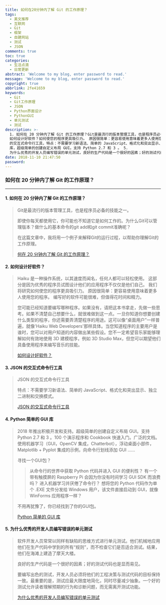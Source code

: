 ```yaml
---
title: 如何在20分钟内了解 Git 的工作原理？
tags:
  - 美文推荐
  - 互联网
  - Git
  - 框架
  - 自建网站
  - 测试
  - JSON
comments: true
toc: true
categories:
  - 生活点滴
  - 日常更新
abstract: 'Welcome to my blog, enter password to read.'
message: 'Welcome to my blog, enter password to read.'
copyright: true
abbrlink: 2fe41659
keywords:
  - Git
  - Git工作原理
  - JSON
  - Python界面设计
  - PythonGUI
  - 单元测试
  - 测试
description: >-
  1. 如何在 20 分钟内了解 Git 的工作原理？Git是最流行的版本管理工具，也是程序员必备的技能之一。 2.
  如何设计好软件？如何使您的程序更具吸引力。 原因很简单：更容易使用意味着更多人使用您的程序。 编写好的软件可能很难，但值得花时间和精力。 3.  JSON
  的交互式命令行工具，特点：不需要学习新语法、简单的 JavaScript、格式化和突出显示、独立二进制和交换模式。4. Python 简单的 GUI
  库，超级简单的创建自定义布局 GUI。支持 Python 2.7 和 3 。 5.
  为什么优秀的开发人员编写错误的单元测试，良好的生产代码是一个很好的因素；好的测试代码也是显而易见。
date: 2018-11-10 21:47:50
password:
---
```

<script type="text/javascript" src="/js/src/bai.js"></script>

### 如何在 20 分钟内了解 Git 的工作原理？
---
#### 1. 如何在 20 分钟内了解 Git 的工作原理？
>  Git是最流行的版本管理工具，也是程序员必备的技能之一。
>
>  即使你每天都使用它，你可能也不知道它是如何工作的。为什么Git可以管理版本？做什么的基本命令的git add和git commit准确呢？
>
>  在这篇文章中，我将用一个例子来解释Git的运行过程，以帮助你理解Git的工作原理。
>
> [何在 20 分钟内了解 Git 的工作原理？](https://www.tutorialdocs.com/article/how-git-works.html)

#### 2. 如何设计好软件？
> Haiku 是一种操作系统，以其速度而闻名，任何人都可以轻松使用。 这部分是因为优秀的程序员试图设计他们的应用程序不仅仅是他们自己。 我们将研究如何使您的程序更具吸引力。 原因很简单：更容易使用意味着更多人使用您的程序。 编写好的软件可能很难，但值得花时间和精力。
>
> 您可能已经知道要编写哪种程序。如果没有，请把这本书拿走，先做一些思考。如果不清楚自己想要什么，就很难做到这一点。一旦你知道你想要创建什么类型的程序，你还需要弄清楚程序的用途。这可以像“桌面用户”一样普遍，就像'Haiku Web Developers'那样具体。当您知道程序的主要用户是谁时，您可以对用户知道的内容做出某些假设。您不一定希望音乐家能够理解如何有效地使用 3D 建模程序，例如 3D Studio Max，但您可以期望他们具备使用程序来编写音乐的技能。
>
> [ 如何设计好软件？](https://www.haiku-os.org/docs/HIG/index.xml)

#### 3. JSON 的交互式命令行工具
> JSON 的交互式命令行工具
>
> 特点：不需要学习新语法、简单的 JavaScript、格式化和突出显示、独立二进制和交换模式。
>
> [ JSON 的交互式命令行工具](https://github.com/antonmedv/fx)

#### 4. Python 简单的 GUI 库
> 2018 年推出积极开发和支持。超级简单的创建自定义布局 GUI。支持 Python 2.7 和 3 。100 个演示程序和 Cookbook 快速入门。广泛的文档。使用机器学习（GUI，OpenCV 集成，Chatterbot），浮动桌面小部件，Matplotlib + Pyplot 集成的示例，向命令行划线添加 GUI ……
>
> 寻找一个GUI包？
>> 从命令行的世界中获取 Python 代码并进入 GUI 的便利性？
>> 有一个带有触摸屏的 Raspberry Pi 会因为你没有时间学习 GUI SDK 而浪费吗？
>> 进入机器学习并厌倦了命令行？
>> 想将您的 Python 代码作为单个 .EXE 文件分发给 Windows 用户，该文件直接启动到 GUI，就像 WinForms 应用程序一样？
>
> 不用再犹豫了，你已经找到了你的GUI包。
>
> [Python 简单的 GUI 库](https://github.com/MikeTheWatchGuy/PySimpleGUI)

#### 5. 为什么优秀的开发人员编写错误的单元测试
> 软件开发人员常常以同样有缺陷的思维方式进行单元测试。他们机械地应用他们在生产代码中学到的所有“规则”，而不检查它们是否适合测试。结果，他们在海滩上建造了摩天大楼。
>
> 良好的生产代码是一个很好的因素；好的测试代码也是显而易见。
>
> 要编写出色的测试，开发人员必须将他们的工程决策与测试代码的目标保持一致。最重要的是，测试应最大限度地简化，同时尽量减少抽象。一个好的测试允许读者理解预期的行为和诊断问题，而无需离开测试功能。
>
> [为什么优秀的开发人员编写错误的单元测试](https://mtlynch.io/good-developers-bad-tests/)

